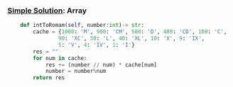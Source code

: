 
### [Simple Solution](/Array/IntToRoman/basic_sol.py): Array

```python
    def intToRomam(self, number:int)-> str:
        cache = {1000: 'M', 900: 'CM', 500: 'D', 400: 'CD', 100: 'C', 
                90: 'XC', 50: 'L', 40: 'XL', 10: 'X', 9: 'IX', 
                5: 'V', 4: 'IV', 1: 'I'}
        res = ""
        for num in cache:
            res += (number // num) * cache[num]
            number = number%num
        return res
```

